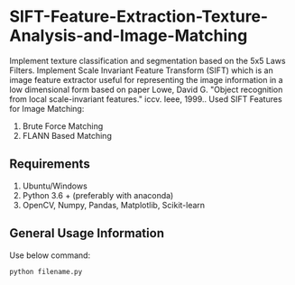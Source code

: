 # SIFT-Feature-Extraction-Texture-Analysis-and-Image-Matching
Implement texture classification and segmentation based on the 5x5 Laws Filters. Implement Scale Invariant Feature Transform (SIFT) which is an image feature extractor useful for representing the image information in a low dimensional form based on paper Lowe, David G. "Object recognition from local scale-invariant features." iccv. Ieee, 1999.. Used SIFT Features for Image Matching:
1. Brute Force Matching
2. FLANN Based Matching

## Requirements
1. Ubuntu/Windows
2. Python 3.6 + (preferably with anaconda)
3. OpenCV, Numpy, Pandas, Matplotlib, Scikit-learn

## General Usage Information
Use below command:
```
python filename.py
```
